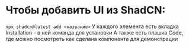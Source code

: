 # Чтобы добавить UI из ShadCN:
```npx shadcn@latest add <название>```
У каждого элемента есть вкладка Installation - в ней команда для установки
А также есть плашка Code, где можно посмотреть как сделана компонента для демонстрации
